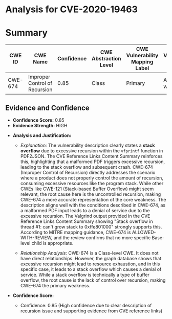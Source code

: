 # Analysis for CVE-2020-19463

# Summary
| CWE ID | CWE Name | Confidence | CWE Abstraction Level | CWE Vulnerability Mapping Label | CWE-Vulnerability Mapping Notes |
|---|---|---|---|---|---|
| CWE-674 | Improper Control of Recursion | 0.85 | Class | Primary | Allowed-with-Review |

## Evidence and Confidence

*   **Confidence Score:** 0.85
*   **Evidence Strength:** HIGH

- **Analysis and Justification:**  
  - *Explanation:* The vulnerability description clearly states a **stack overflow** due to excessive recursion within the `vfprintf` function in PDF2JSON. The CVE Reference Links Content Summary reinforces this, highlighting that a malformed PDF triggers excessive recursion, leading to the stack overflow and subsequent crash. CWE-674 (Improper Control of Recursion) directly addresses the scenario where a product does not properly control the amount of recursion, consuming excessive resources like the program stack. While other CWEs like CWE-121 (Stack-based Buffer Overflow) might seem relevant, the root cause here is the uncontrolled recursion, making CWE-674 a more accurate representation of the core weakness. The description aligns well with the conditions described in CWE-674, as a malformed PDF input leads to a denial of service due to the excessive recursion. The Valgrind output provided in the CVE Reference Links Content Summary showing "Stack overflow in thread #1: can't grow stack to 0xffe801000" strongly supports this. According to MITRE mapping guidance, CWE-674 is ALLOWED-WITH-REVIEW, and the review confirms that no more specific Base-level child is appropriate.

  - *Relationship Analysis:* CWE-674 is a Class-level CWE. It does not have direct relationships. However, the graph database shows that excessive recursion might lead to resource exhaustion, and in this specific case, it leads to a stack overflow which causes a denial of service. While a stack overflow is technically a type of buffer overflow, the root cause is the lack of control over recursion, making CWE-674 the primary weakness.

- **Confidence Score:**
  - Confidence: 0.85 (High confidence due to clear description of recursion issue and supporting evidence from CVE reference links)
